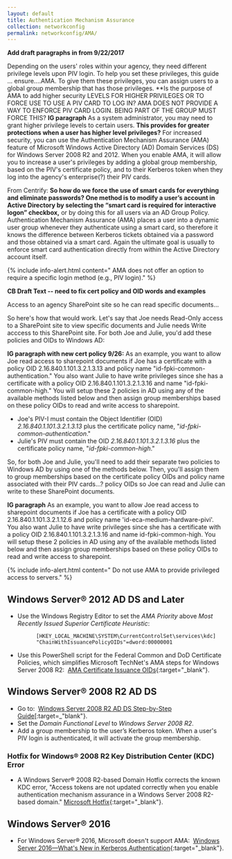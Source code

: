 ```yaml
---
layout: default
title: Authentication Mechanism Assurance
collection: networkconfig
permalink: networkconfig/AMA/
---
```

**Add draft paragraphs in from 9/22/2017**

Depending on the users' roles within your agency, they need different privilege levels upon PIV login. To help you set these privileges, this guide ... ensure....AMA.  To give them these privileges, you can assign users to a global group membership that has those privileges. **Is the purpose of AMA to add higher security LEVELS FOR HIGHER PRIVILEGES OR TO FORCE USE TO USE A PIV CARD TO LOG IN?  AMA DOES NOT PROVIDE A WAY TO ENFORCE PIV CARD LOGIN.  BEING PART OF THE GROUP MUST FORCE THIS?
**IG paragraph** As a system administrator, you may need to grant higher privilege levels to certain users. **This provides for greater protections when a user has higher level privileges?** For increased security, you can use the Authentication Mechanism Assurance (AMA) feature of Microsoft Windows Active Directory (AD) Domain Services (DS) for Windows Server 2008 R2 and 2012. When you enable AMA, it will allow you to increase a user's privileges by adding a global group membership, based on the PIV's certificate policy, and to their Kerberos token when they log into the agency's enterprise(?) their PIV cards.

From Centrify:  **So how do we force the use of smart cards for everything and eliminate passwords?  One method is to modify a user’s account in Active Directory by selecting the “smart card is required for interactive logon” checkbox,** or by doing this for all users via an AD Group Policy.  
Authentication Mechanism Assurance (AMA) places a user into a dynamic user group whenever they authenticate using a smart card, so therefore it knows the difference between Kerberos tickets obtained via a password and those obtained via a smart card.  Again the ultimate goal is usually to enforce smart card authentication directly from within the Active Directory account itself.


{% include info-alert.html content=" AMA does not offer an option to require a specific login method (e.g., PIV login)." %}

**CB Draft Text -- need to fix cert policy and OID words and examples**

Access to an agency SharePoint site so he can read specific documents...

So here's how that would work. Let's say that Joe needs Read-Only access to a SharePoint site to view specific documents and Julie needs Write acccess to this SharePoint site. For both Joe and Julie, you'd add these policies and OIDs to Windows AD:

**IG paragraph with new cert policy 9/26:** As an example, you want to allow Joe read access to sharepoint documents if Joe has a certificate with a policy OID 2.16.840.1.101.3.2.1.3.13 and policy name "id-fpki-common-authentication." You also want Julie to have write privileges since she has a certificate with a policy OID 2.16.840.1.101.3.2.1.3.16 and name "id-fpki-common-high." You will setup these 2 policies in AD using any of the available methods listed below and then assign group memberships based on these policy OIDs to read and write access to sharepoint.

* Joe's PIV-I must contain the Object Identifier (OID) _2.16.840.1.101.3.2.1.3.13_ plus the certificate policy name, "_id-fpki-common-authentication_."
* Julie's PIV must contain the OID _2.16.840.1.101.3.2.1.3.16_ plus the certificate policy name, "_id-fpki-common-high_." 

So, for both Joe and Julie, you'll need to add<!--add?--> their separate two policies to Windows AD by using one of the methods below. Then, you'll assign them to group memberships based on the certificate policy OIDs and policy name associated with their PIV cards...? policy OIDs so Joe can read and Julie can write to these SharePoint documents.

**IG paragraph** As an example, you want to allow Joe read access to sharepoint documents if Joe has a certificate with a policy OID 2.16.840.1.101.3.2.1.12.6 and policy name 'id-eca-medium-hardware-pivi'. You also want Julie to have write privileges since she has a certificate with a policy OID 2.16.840.1.101.3.2.1.3.16 and name id-fpki-common-high. You will setup these 2 policies in AD using any of the available methods listed below and then assign group memberships based on these policy OIDs to read and write access to sharepoint.

{% include info-alert.html content=" Do not use AMA to provide privileged access to servers." %}

## Windows Server® 2012 AD DS and Later

* Use the Windows Registry Editor to set the _AMA Priority_ above _Most Recently Issued Superior Certificate Heuristic_:

            [HKEY_LOCAL_MACHINE\SYSTEM\CurrentControlSet\services\kdc]
            "ChainWithIssuancePolicyOIDs"=dword:00000001

* Use this PowerShell script for the Federal Common and DoD Certificate Policies, which simplifies Microsoft TechNet's AMA steps for Windows Server 2008 R2:&nbsp;&nbsp;[AMA Certificate Issuance OIDs](https://github.com/GSA/ficam-scripts/tree/auth-mech-assurance/_AMA){:target="_blank"}. <!--This link will change after the pull request is merged with staging.  "C.S.' stated "TechNet article for Windows Server 2012" was wrong. I can find no such TechNet article for Windows Server 2012. The only TechNet article about AMA is for Windows Server 2008 R2, after extensive searching. Does the TechNet Windows Server 2008 R2 article apply also to Windows Server 2012? Maybe the only difference in AMA implementation between 2012 and 2008 R2 is that 2008 R2 requires the KDC Patch and MS fixed this for 2012...?-->

## Windows Server® 2008 R2 AD DS

* Go to:&nbsp;&nbsp;[Windows Server 2008 R2 AD DS Step-by-Step Guide](https://technet.microsoft.com/en-us/library/dd378897(v=WS.10).aspx)[:target=_"blank"}.
* Set the _Domain Functional Level_ to _Windows Server 2008 R2_.
* Add a group membership to the user’s Kerberos token. When a user's PIV login is authenticated, it will activate the group membership.

### Hotfix for Windows® 2008 R2 Key Distribution Center (KDC) Error

* A Windows Server® 2008 R2-based Domain Hotfix corrects the known KDC error, "Access tokens are not updated correctly when you enable authentication mechanism assurance in a Windows Server 2008 R2-based domain." [Microsoft Hotfix](https://support.microsoft.com/en-us/help/2771254/access-tokens-are-not-updated-correctly-when-you-enable-authentication){:target="_blank"}. 

## Windows Server® 2016

* For Windows Server® 2016, Microsoft doesn't support AMA:&nbsp;&nbsp;[Windows Server 2016&mdash;What's New in Kerberos Authentication](https://docs.microsoft.com/en-us/windows-server/security/kerberos/whats-new-in-kerberos-authentication){:target="_blank"}. 
